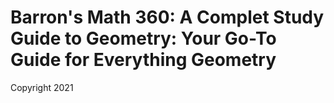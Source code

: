 # Barron's Math 360: A Complet Study Guide to Geometry: Your Go-To Guide for Everything Geometry

Copyright 2021
